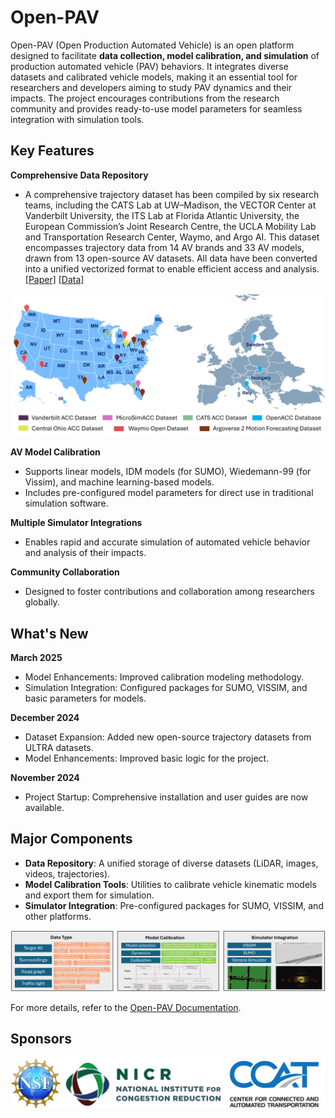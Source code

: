 # Open-PAV

Open-PAV (Open Production Automated Vehicle) is an open platform designed to facilitate **data collection, model calibration, and simulation** of production automated vehicle (PAV) behaviors. It integrates diverse datasets and calibrated vehicle models, making it an essential tool for researchers and developers aiming to study PAV dynamics and their impacts. The project encourages contributions from the research community and provides ready-to-use model parameters for seamless integration with simulation tools.

## Key Features

**Comprehensive Data Repository**

- A comprehensive trajectory dataset has been compiled by six research teams, including the CATS Lab at UW–Madison, the VECTOR Center at Vanderbilt University, the ITS Lab at Florida Atlantic University, the European Commission’s Joint Research Centre, the UCLA Mobility Lab and Transportation Research Center, Waymo, and Argo AI. This dataset encompasses trajectory data from 14 AV brands and 33 AV models, drawn from 13 open-source AV datasets. All data have been converted into a unified vectorized format to enable efficient access and analysis.  [[Paper]](https://www.nature.com/articles/s41597-024-03795-y) [[Data]](https://github.com/CATS-Lab/Filed-Experiment-Data-ULTra-AV)
<img src="images/Dataset.png" alt="Major Components" width="600">

**AV Model Calibration**

- Supports linear models, IDM models (for SUMO), Wiedemann-99 (for Vissim), and machine learning-based models.
- Includes pre-configured model parameters for direct use in traditional simulation software.

**Multiple Simulator Integrations**

- Enables rapid and accurate simulation of automated vehicle behavior and analysis of their impacts.

**Community Collaboration**

- Designed to foster contributions and collaboration among researchers globally.

## What's New

**March 2025**

- Model Enhancements: Improved calibration modeling methodology.
- Simulation Integration: Configured packages for SUMO, VISSIM, and basic parameters for models.

**December 2024**

- Dataset Expansion: Added new open-source trajectory datasets from ULTRA datasets.
- Model Enhancements: Improved basic logic for the project.

**November 2024**

- Project Startup: Comprehensive installation and user guides are now available.

## Major Components

- **Data Repository**: A unified storage of diverse datasets (LiDAR, images, videos, trajectories).
- **Model Calibration Tools**: Utilities to calibrate vehicle kinematic models and export them for simulation.
- **Simulator Integration**: Pre-configured packages for SUMO, VISSIM, and other platforms.
<img src="images/Workflow.png" alt="Major Components" width="600">


For more details, refer to the [Open-PAV Documentation](#).

## Sponsors

![Sponsors](images/Sponsors.png)